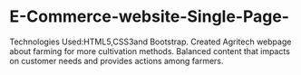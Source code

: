 # E-Commerce-website-Single-Page-
Technologies Used:HTML5,CSS3and Bootstrap. Created Agritech webpage about farming for more cultivation methods. Balanced content that impacts on customer needs and provides actions among farmers.
